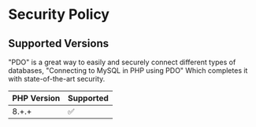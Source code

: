 # Security Policy

## Supported Versions

"PDO" is a great way to easily and securely connect different types of databases, 
"Connecting to MySQL in PHP using PDO" Which completes it with state-of-the-art security.

| PHP Version | Supported          |
| ------- | ------------------ |
| 8.+.+   | :white_check_mark: |



